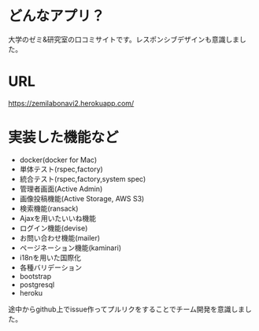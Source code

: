 # どんなアプリ？
大学のゼミ&研究室の口コミサイトです。レスポンシブデザインも意識しました。

# URL
https://zemilabonavi2.herokuapp.com/

# 実装した機能など
- docker(docker for Mac)
- 単体テスト(rspec,factory)
- 統合テスト(rspec,factory,system spec)
- 管理者画面(Active Admin)
- 画像投稿機能(Active Storage, AWS S3)
- 検索機能(ransack)
- Ajaxを用いたいいね機能
- ログイン機能(devise)
- お問い合わせ機能(mailer)
- ページネーション機能(kaminari)
- i18nを用いた国際化
- 各種バリデーション
- bootstrap
- postgresql
- heroku

途中からgithub上でissue作ってプルリクをすることでチーム開発を意識しました。
